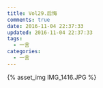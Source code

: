 ```yaml
---
title: Vol29.后悔
comments: true
date: 2016-11-04 22:37:33
updated: 2016-11-04 22:37:33
tags:
  - 一言
categories:
  - 一言
---
```


{% asset_img IMG_1416.JPG %}

